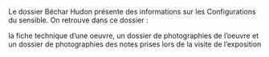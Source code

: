 Le dossier Béchar Hudon présente des informations sur les Configurations du sensible. On retrouve dans ce dossier :

la fiche technique d’une oeuvre, un dossier de photographies de l’oeuvre et un dossier de photographies des notes prises lors de la visite de l’exposition
